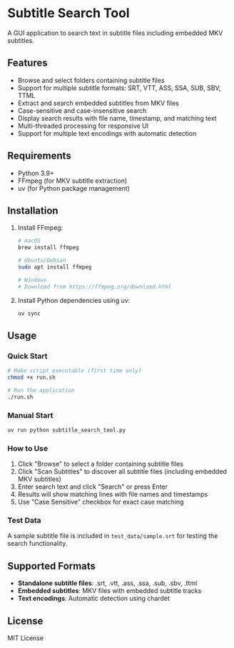 # Subtitle Search Tool

A GUI application to search text in subtitle files including embedded MKV subtitles.

## Features

- Browse and select folders containing subtitle files
- Support for multiple subtitle formats: SRT, VTT, ASS, SSA, SUB, SBV, TTML
- Extract and search embedded subtitles from MKV files
- Case-sensitive and case-insensitive search
- Display search results with file name, timestamp, and matching text
- Multi-threaded processing for responsive UI
- Support for multiple text encodings with automatic detection

## Requirements

- Python 3.9+
- FFmpeg (for MKV subtitle extraction)
- uv (for Python package management)

## Installation

1. Install FFmpeg:

   ```bash
   # macOS
   brew install ffmpeg

   # Ubuntu/Debian
   sudo apt install ffmpeg

   # Windows
   # Download from https://ffmpeg.org/download.html
   ```

2. Install Python dependencies using uv:
   ```bash
   uv sync
   ```

## Usage

### Quick Start

```bash
# Make script executable (first time only)
chmod +x run.sh

# Run the application
./run.sh
```

### Manual Start

```bash
uv run python subtitle_search_tool.py
```

### How to Use

1. Click "Browse" to select a folder containing subtitle files
2. Click "Scan Subtitles" to discover all subtitle files (including embedded MKV subtitles)
3. Enter search text and click "Search" or press Enter
4. Results will show matching lines with file names and timestamps
5. Use "Case Sensitive" checkbox for exact case matching

### Test Data

A sample subtitle file is included in `test_data/sample.srt` for testing the search functionality.

## Supported Formats

- **Standalone subtitle files**: .srt, .vtt, .ass, .ssa, .sub, .sbv, .ttml
- **Embedded subtitles**: MKV files with embedded subtitle tracks
- **Text encodings**: Automatic detection using chardet

## License

MIT License
